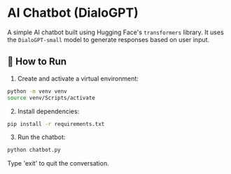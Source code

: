 # AI Chatbot (DialoGPT)

A simple AI chatbot built using Hugging Face's `transformers` library. It uses the `DialoGPT-small` model to generate responses based on user input.

## 🚀 How to Run

1. Create and activate a virtual environment:

```bash
python -m venv venv
source venv/Scripts/activate  
```

2. Install dependencies:

```bash
pip install -r requirements.txt
```

3. Run the chatbot:

```bash
python chatbot.py
```

Type 'exit' to quit the conversation.
